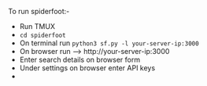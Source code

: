 To run spiderfoot:-
* Run TMUX
* ```cd spiderfoot```
* On terminal run ```python3 sf.py -l your-server-ip:3000```
* On browser run --> http://your-server-ip:3000
* Enter search details on browser form
* Under settings on browser enter API keys
* 
